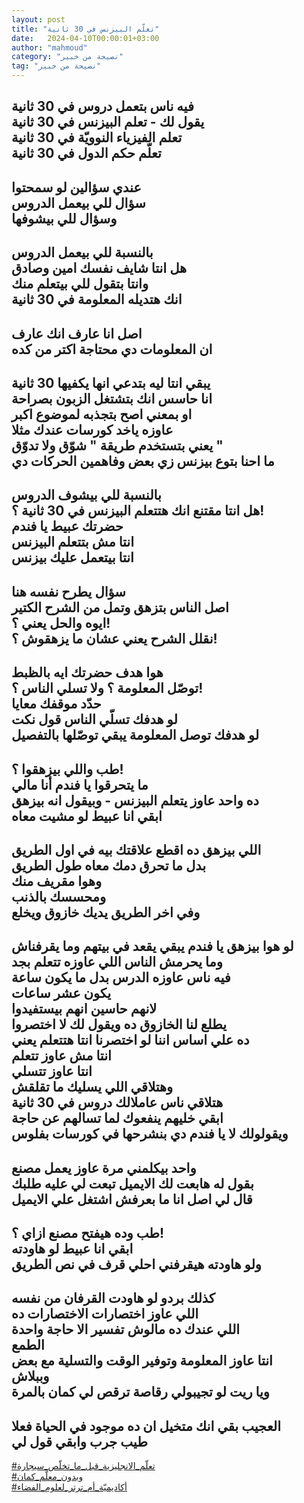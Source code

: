 ```yaml
---
layout: post
title: "تعلّم البيزنس في 30 ثانية"
date:   2024-04-10T00:00:01+03:00
author: "mahmoud"
category: "نصيحة من خبير"
tag: "نصيحة من خبير"
---
```



فيه ناس بتعمل دروس في 30 ثانية  
يقول لك - تعلم البيزنس في 30 ثانية  
تعلم الفيزياء النوويّة في 30 ثانية  
تعلّم حكم الدول في 30 ثانية  
-  
عندي سؤالين لو سمحتوا  
سؤال للي بيعمل الدروس  
وسؤال للي بيشوفها  
-  
بالنسبة للي بيعمل الدروس  
هل انتا شايف نفسك امين وصادق  
وانتا بتقول للي بيتعلم منك  
انك هتديله المعلومة في 30 ثانية  
-  
اصل انا عارف انك عارف  
ان المعلومات دي محتاجة اكتر من كده  
-  
يبقي انتا ليه بتدعي انها يكفيها 30 ثانية  
انا حاسس انك بتشتغل الزبون بصراحة  
او بمعني اصح بتجذبه لموضوع اكبر  
عاوزه ياخد كورسات عندك مثلا  
يعني بتستخدم طريقة " شوّق ولا تدوّق "  
ما احنا بتوع بيزنس زي بعض وفاهمين الحركات دي  
-  
بالنسبة للي بيشوف الدروس  
هل انتا مقتنع انك هتتعلم البيزنس في 30 ثانية ؟!  
حضرتك عبيط يا فندم  
انتا مش بتتعلم البيزنس  
انتا بيتعمل عليك بيزنس  
-  
سؤال يطرح نفسه هنا  
اصل الناس بتزهق وتمل من الشرح الكتير  
ايوه والحل يعني ؟!  
نقلل الشرح يعني عشان ما يزهقوش ؟!  
-  
هوا هدف حضرتك ايه بالظبط  
توصّل المعلومة ؟ ولا تسلي الناس ؟!  
حدّد موقفك معايا  
لو هدفك تسلّي الناس قول نكت  
لو هدفك توصل المعلومة يبقي توصّلها بالتفصيل  
-  
طب واللي بيزهقوا ؟!  
ما يتحرقوا يا فندم أنا مالي  
ده واحد عاوز يتعلم البيزنس - وبيقول انه بيزهق  
ابقي انا عبيط لو مشيت معاه  
-  
اللي بيزهق ده اقطع علاقتك بيه في اول الطريق  
بدل ما تحرق دمك معاه طول الطريق  
وهوا مقريف منك  
ومحسسك بالذنب  
وفي اخر الطريق يديك خازوق ويخلع  
-  
لو هوا بيزهق يا فندم يبقي يقعد في بيتهم وما
يقرفناش  
وما يحرمش الناس اللي عاوزه تتعلم بجد  
فيه ناس عاوزه الدرس بدل ما يكون ساعة  
يكون عشر ساعات  
لانهم حاسين انهم بيستفيدوا  
يطلع لنا الخازوق ده ويقول لك لا اختصروا  
ده علي اساس اننا لو اختصرنا انتا هتتعلم يعني  
انتا مش عاوز تتعلم  
انتا عاوز تتسلي  
وهتلاقي اللي يسليك ما تقلقش  
هتلاقي ناس عاملالك دروس في 30 ثانية  
ابقي خليهم ينفعوك لما تسالهم عن حاجة  
ويقولولك لا يا فندم دي بنشرحها في كورسات بفلوس  
-  
واحد بيكلمني مرة عاوز يعمل مصنع  
بقول له هابعت لك الايميل تبعت لي عليه طلبك  
قال لي اصل انا ما بعرفش اشتغل علي الايميل  
-  
طب وده هيفتح مصنع ازاي ؟!  
ابقي انا عبيط لو هاودته  
ولو هاودته هيقرفني احلي قرف في نص الطريق  
-  
كذلك بردو لو هاودت القرفان من نفسه  
اللي عاوز اختصارات الاختصارات ده  
اللي عندك ده مالوش تفسير الا حاجة واحدة  
الطمع  
انتا عاوز المعلومة وتوفير الوقت والتسلية مع بعض  
وببلاش  
ويا ريت لو تجيبولي رقاصة ترقص لي كمان بالمرة  
-  
العجيب بقي انك متخيل ان ده موجود في الحياة فعلا  
طيب جرب وابقي قول لي  
-  
[<u>\#تعلّم\_الانجليزية\_قبل\_ما\_تخلّص\_سيجارة</u>](https://www.facebook.com/hashtag/تعلّم_الانجليزية_قبل_ما_تخلّص_سيجارة?source=feed_text)  
[<u>\#وبدون\_معلّم\_كمان</u>](https://www.facebook.com/hashtag/وبدون_معلّم_كمان?source=feed_text)  
[<u>\#أكاديميّة\_أم\_ترتر\_لعلوم\_الفضاء</u>](https://www.facebook.com/hashtag/أكاديميّة_أم_ترتر_لعلوم_الفضاء?source=feed_text)

